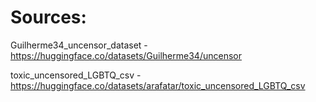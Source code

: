 

# Sources:


Guilherme34_uncensor_dataset - https://huggingface.co/datasets/Guilherme34/uncensor

toxic_uncensored_LGBTQ_csv - https://huggingface.co/datasets/arafatar/toxic_uncensored_LGBTQ_csv
